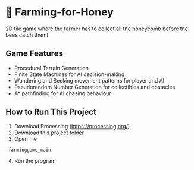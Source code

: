 # :honey_pot: Farming-for-Honey
2D tile game where the farmer has to collect all the honeycomb before the bees catch them!

## Game Features
- Procedural Terrain Generation
- Finite State Machines for AI decision-making
- Wandering and Seeking movement patterns for player and AI
- Pseudorandom Number Generation for collectibles and obstacles
- A* pathfinding for AI chasing behaviour

## How to Run This Project ##
1. Download Processing (https://processing.org/)
2. Download this project folder
3. Open file 
```html
 farminggame_main
```
4. Run the program
